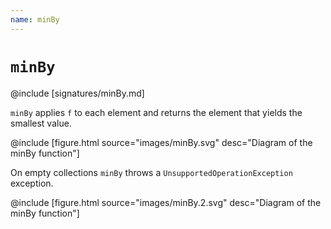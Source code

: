 ```yaml
---
name: minBy
---
```


# `minBy`

@include [signatures/minBy.md]

`minBy` applies `f` to each element and returns the element that yields the smallest value.

@include [figure.html source="images/minBy.svg" desc="Diagram of the minBy function"]

On empty collections `minBy` throws a `UnsupportedOperationException` exception.

@include [figure.html source="images/minBy.2.svg" desc="Diagram of the minBy function"]
